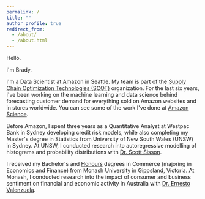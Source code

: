 ```yaml
---
permalink: /
title: ""
author_profile: true
redirect_from: 
  - /about/
  - /about.html
---
```


Hello.

I'm Brady.

I'm a Data Scientist at Amazon in Seattle. My team is part of the [Supply Chain Optimization Technologies (SCOT)](https://www.youtube.com/watch?v=ncwsr1Of6Cw) organization. For the last six years, I've been working on the machine learning and data science behind forecasting customer demand for everything sold on Amazon websites and in stores worldwide. You can see some of the work I've done at [Amazon Science](https://www.amazon.science/publications/distribution-free-multi-horizon-forecasting-and-vending-system).

Before Amazon, I spent three years as a Quantitative Analyst at Westpac Bank in Sydney developing credit risk models, while also completing my Master's degree in Statistics from University of New South Wales (UNSW) in Sydney. At UNSW, I conducted research into autoregressive modelling of histograms and probability distributions with [Dr. Scott Sisson](https://web.maths.unsw.edu.au/~scott/).

I received my Bachelor's and [Honours](https://en.wikipedia.org/wiki/Honours_degree#Australia) degrees in Commerce (majoring in Economics and Finance) from Monash University in Gippsland, Victoria. At Monash, I conducted research into the impact of consumer and business sentiment on financial and economic activity in Australia with [Dr. Ernesto Valenzuela](https://scholars.latrobe.edu.au/evalenzuela).

